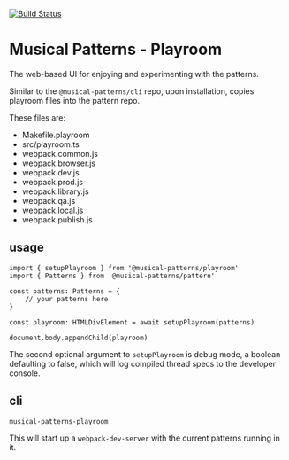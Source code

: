 [![Build Status](https://travis-ci.com/MusicalPatterns/playroom.svg?branch=master)](https://travis-ci.com/MusicalPatterns/playroom)

# Musical Patterns - Playroom

The web-based UI for enjoying and experimenting with the patterns.

Similar to the `@musical-patterns/cli` repo, upon installation, copies playroom files into the pattern repo.

These files are:

- Makefile.playroom
- src/playroom.ts
- webpack.common.js
- webpack.browser.js
- webpack.dev.js
- webpack.prod.js
- webpack.library.js
- webpack.qa.js
- webpack.local.js
- webpack.publish.js

## usage

```
import { setupPlayroom } from '@musical-patterns/playroom'
import { Patterns } from '@musical-patterns/pattern'

const patterns: Patterns = {
	// your patterns here
}

const playroom: HTMLDivElement = await setupPlayroom(patterns)

document.body.appendChild(playroom)

```

The second optional argument to `setupPlayroom` is debug mode, a boolean defaulting to false, which will log compiled thread specs to the developer console.

## cli

```
musical-patterns-playroom
```

This will start up a `webpack-dev-server` with the current patterns running in it.

